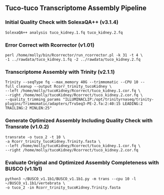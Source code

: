 ## Tuco-tuco Transcriptome Assembly Pipeline 

### Initial Quality Check with SolexaQA++ (v3.1.4)

```
SolexaQA++ analysis tuco_kidney.1.fq tuco_kidney.2.fq
```
### Error Correct with Rcorrector (v1.01)
```
perl /home/molly/bin/Rcorrector/run_rcorrector.pl -k 31 -t 4 \
-1 ../rawdata/tuco_kidney.1.fq -2 ../rawdata/tuco_kidney.2.fq
```
### Transcriptome Assembly with Trinity (v2.1.1) 
```
Trinity --seqType fq --max_memory 40G --trimmomatic --CPU 10 --full_cleanup --output Rcorr_trinity_tucoKidney \
--left /home/molly/tucoKidney/Rcorrect/tuco_kidney.1.cor.fq \
--right /home/molly/tucoKidney/Rcorrect/tuco_kidney.2.cor.fq \
--quality_trimming_params "ILLUMINACLIP:/opt/trinityrnaseq/trinity-plugins/Trimmomatic/adapters/TruSeq3-PE-2.fa:2:40:15 LEADING:2 TRAILING:2 MINLEN:25"
``` 
### Generate Optimized Assembly Including Quality Check with Transrate (v1.0.2)
```
transrate -o tuco_2 -t 10 \
-a Rcorr_trinity_tucoKidney.Trinity.fasta \
--left /home/molly/tucoKidney/Rcorrect/tuco_kidney.1.cor.fq \
--right /home/molly/tucoKidney/Rcorrect/tuco_kidney.2.cor.fq  
```
### Evaluate Original and Optimized Assembly Completeness with BUSCO (v1.1b1)
```
python3 ~/BUSCO_v1.1b1/BUSCO_v1.1b1.py -m trans --cpu 10 -l ~/BUSCO_v1.1b1/vertebrata \
-o tuco_2 -in Rcorr_trinity_tucoKidney.Trinity.fasta
```
